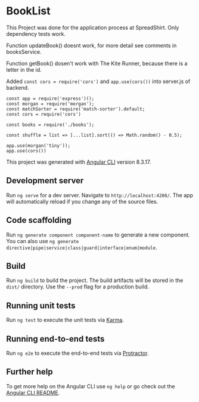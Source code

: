 # BookList

This Project was done for the application process at SpreadShirt. 
Only dependency tests work.

Function updateBook() doesnt work, for more detail see comments in booksService.

Function getBook() dosen't work with The Kite Runner, because there is a letter in the id.

Added `const cors = require('cors')`  and `app.use(cors())` into server.js of backend.

```javascrip
const app = require('express')();
const morgan = require('morgan');
const matchSorter = require('match-sorter').default;
const cors = require('cors')

const books = require('./books');

const shuffle = list => [...list].sort(() => Math.random() - 0.5);

app.use(morgan('tiny'));
app.use(cors()) 
```

This project was generated with [Angular CLI](https://github.com/angular/angular-cli) version 8.3.17.

## Development server

Run `ng serve` for a dev server. Navigate to `http://localhost:4200/`. The app will automatically reload if you change any of the source files.

## Code scaffolding

Run `ng generate component component-name` to generate a new component. You can also use `ng generate directive|pipe|service|class|guard|interface|enum|module`.

## Build

Run `ng build` to build the project. The build artifacts will be stored in the `dist/` directory. Use the `--prod` flag for a production build.

## Running unit tests

Run `ng test` to execute the unit tests via [Karma](https://karma-runner.github.io).

## Running end-to-end tests

Run `ng e2e` to execute the end-to-end tests via [Protractor](http://www.protractortest.org/).

## Further help

To get more help on the Angular CLI use `ng help` or go check out the [Angular CLI README](https://github.com/angular/angular-cli/blob/master/README.md).
